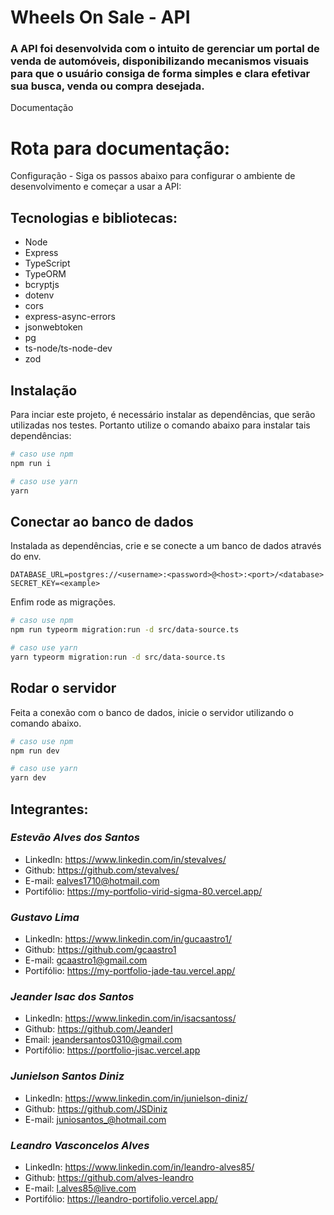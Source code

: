 # Wheels On Sale - API

### A API foi desenvolvida com o intuito de gerenciar um portal de venda de automóveis, disponibilizando mecanismos visuais para que o usuário consiga de forma simples e clara efetivar sua busca, venda ou compra desejada.

Documentação

# Rota para documentação: 

Configuração - Siga os passos abaixo para configurar o ambiente de desenvolvimento e começar a usar a API:

## **Tecnologias e bibliotecas**:
* Node
* Express
* TypeScript
* TypeORM
* bcryptjs
* dotenv
* cors
* express-async-errors
* jsonwebtoken
* pg
* ts-node/ts-node-dev
* zod

###

## Instalação

Para inciar este projeto, é necessário instalar as dependências, que serão utilizadas nos testes. Portanto utilize o comando abaixo para instalar tais dependências:

```bash
# caso use npm
npm run i

# caso use yarn
yarn
```

## Conectar ao banco de dados

Instalada as dependências, crie e se conecte a um banco de dados através do env.

```.env
DATABASE_URL=postgres://<username>:<password>@<host>:<port>/<database>
SECRET_KEY=<example>
```

Enfim rode as migrações.

```bash
# caso use npm
npm run typeorm migration:run -d src/data-source.ts

# caso use yarn
yarn typeorm migration:run -d src/data-source.ts
```

## Rodar o servidor

Feita a conexão com o banco de dados, inicie o servidor utilizando o comando abaixo.

```bash
# caso use npm
npm run dev

# caso use yarn
yarn dev
```

## Integrantes:

### *Estevão Alves dos Santos* ##
* LinkedIn: https://www.linkedin.com/in/stevalves/
* Github: https://github.com/stevalves/
* E-mail: ealves1710@hotmail.com
* Portifólio: https://my-portfolio-virid-sigma-80.vercel.app/

### *Gustavo Lima* ##
* LinkedIn: https://www.linkedin.com/in/gucaastro1/
* Github: https://github.com/gcaastro1
* E-mail: gcaastro1@gmail.com
* Portifólio: https://my-portfolio-jade-tau.vercel.app/

### *Jeander Isac dos Santos* ##
* LinkedIn: https://www.linkedin.com/in/isacsantoss/
* Github: https://github.com/JeanderI
* Email: jeandersantos0310@gmail.com
* Portifólio: https://portfolio-jisac.vercel.app

### *Junielson Santos Diniz* ##
* LinkedIn: https://www.linkedin.com/in/junielson-diniz/
* Github: https://github.com/JSDiniz
* E-mail: juniosantos_@hotmail.com

### *Leandro Vasconcelos Alves* ##
* LinkedIn: https://www.linkedin.com/in/leandro-alves85/
* Github: https://github.com/alves-leandro
* E-mail: l.alves85@live.com
* Portifólio: https://leandro-portifolio.vercel.app/
